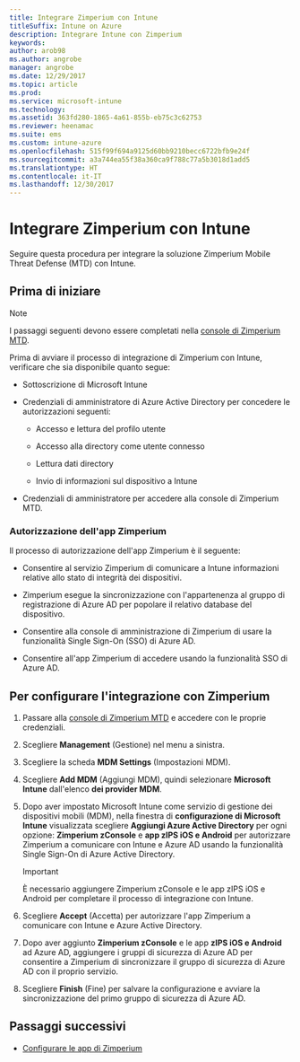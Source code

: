 ```yaml
---
title: Integrare Zimperium con Intune
titleSuffix: Intune on Azure
description: Integrare Intune con Zimperium
keywords: 
author: arob98
ms.author: angrobe
manager: angrobe
ms.date: 12/29/2017
ms.topic: article
ms.prod: 
ms.service: microsoft-intune
ms.technology: 
ms.assetid: 363fd280-1865-4a61-855b-eb75c3c62753
ms.reviewer: heenamac
ms.suite: ems
ms.custom: intune-azure
ms.openlocfilehash: 515f99f694a9125d60bb9210becc6722bfb9e24f
ms.sourcegitcommit: a3a744ea55f38a360ca9f788c77a5b3018d1add5
ms.translationtype: HT
ms.contentlocale: it-IT
ms.lasthandoff: 12/30/2017
---
```

# <a name="integrate-zimperium-with-intune"></a>Integrare Zimperium con Intune

Seguire questa procedura per integrare la soluzione Zimperium Mobile Threat Defense (MTD) con Intune.

## <a name="before-you-begin"></a>Prima di iniziare

> [!NOTE]
> I passaggi seguenti devono essere completati nella [console di Zimperium MTD](https://staging2-console.zimperium.com).

Prima di avviare il processo di integrazione di Zimperium con Intune, verificare che sia disponibile quanto segue:

-   Sottoscrizione di Microsoft Intune

-   Credenziali di amministratore di Azure Active Directory per concedere le autorizzazioni seguenti:

    -   Accesso e lettura del profilo utente

    -   Accesso alla directory come utente connesso

    -   Lettura dati directory

    -   Invio di informazioni sul dispositivo a Intune

-   Credenziali di amministratore per accedere alla console di Zimperium MTD.

### <a name="zimperium-app-authorization"></a>Autorizzazione dell'app Zimperium

Il processo di autorizzazione dell'app Zimperium è il seguente:

-   Consentire al servizio Zimperium di comunicare a Intune informazioni relative allo stato di integrità dei dispositivi.

-   Zimperium esegue la sincronizzazione con l'appartenenza al gruppo di registrazione di Azure AD per popolare il relativo database del dispositivo.

-   Consentire alla console di amministrazione di Zimperium di usare la funzionalità Single Sign-On (SSO) di Azure AD.

-   Consentire all'app Zimperium di accedere usando la funzionalità SSO di Azure AD.

## <a name="to-set-up-zimperium-integration"></a>Per configurare l'integrazione con Zimperium

1.  Passare alla [console di Zimperium MTD](https://staging2-console.zimperium.com) e accedere con le proprie credenziali.

2.  Scegliere **Management** (Gestione) nel menu a sinistra.

3.  Scegliere la scheda **MDM Settings** (Impostazioni MDM).

4.  Scegliere **Add MDM** (Aggiungi MDM), quindi selezionare **Microsoft Intune** dall'elenco **dei provider MDM**.

5.  Dopo aver impostato Microsoft Intune come servizio di gestione dei dispositivi mobili (MDM), nella finestra di **configurazione di Microsoft Intune** visualizzata scegliere **Aggiungi Azure Active Directory** per ogni opzione: **Zimperium zConsole** e **app zIPS iOS e Android** per autorizzare Zimperium a comunicare con Intune e Azure AD usando la funzionalità Single Sign-On di Azure Active Directory.

    > [!IMPORTANT]
    > È necessario aggiungere Zimperium zConsole e le app zIPS iOS e Android per completare il processo di integrazione con Intune.

6.  Scegliere **Accept** (Accetta) per autorizzare l'app Zimperium a comunicare con Intune e Azure Active Directory.

7.  Dopo aver aggiunto **Zimperium zConsole** e le app **zIPS iOS e Android** ad Azure AD, aggiungere i gruppi di sicurezza di Azure AD per consentire a Zimperium di sincronizzare il gruppo di sicurezza di Azure AD con il proprio servizio.

8.  Scegliere **Finish** (Fine) per salvare la configurazione e avviare la sincronizzazione del primo gruppo di sicurezza di Azure AD.

## <a name="next-steps"></a>Passaggi successivi

-   [Configurare le app di Zimperium](mtd-apps-ios-app-configuration-policy-add-assign.md)
